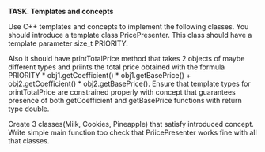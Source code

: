 **TASK. Templates and concepts**

Use C++ templates and concepts to implement the following classes.
You should introduce a template class PricePresenter. This class should have a template parameter size_t PRIORITY.

Also it should have printTotalPrice method that takes 2 objects of maybe different types and priints the total price obtained with the formula PRIORITY * obj1.getCoefficient() * obj1.getBasePrice() + obj2.getCoefficient() * obj2.getBasePrice(). Ensure that template types for printTotalPrice are constrained properly with concept that guarantees presence of both getCoefficient and getBasePrice functions with return type double.

Create 3 classes(Milk, Cookies, Pineapple) that satisfy introduced concept. Write simple main function too check that PriicePresenter works fine with all that classes.

